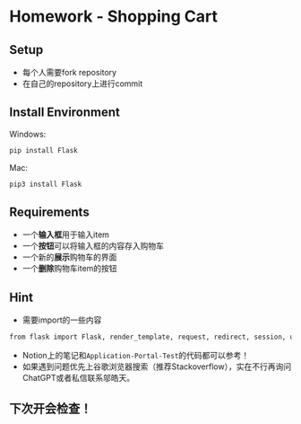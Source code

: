 # Homework - Shopping Cart

## Setup
* 每个人需要fork repository
* 在自己的repository上进行commit

## Install Environment
Windows: 
``` sh
pip install Flask
```
Mac:
``` sh
pip3 install Flask
```

## Requirements
* 一个**输入框**用于输入item
* 一个**按钮**可以将输入框的内容存入购物车
* 一个新的**展示**购物车的界面
* 一个**删除**购物车item的按钮

## Hint
* 需要import的一些内容
``` sh
from flask import Flask, render_template, request, redirect, session, url_for
```
* Notion上的笔记和`Application-Portal-Test`的代码都可以参考！
* 如果遇到问题优先上谷歌浏览器搜索（推荐Stackoverflow），实在不行再询问ChatGPT或者私信联系邬皓天。

## 下次开会检查！
